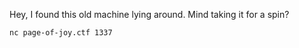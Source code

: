Hey, I found this old machine lying around. Mind taking it for a spin?

```
nc page-of-joy.ctf 1337
```